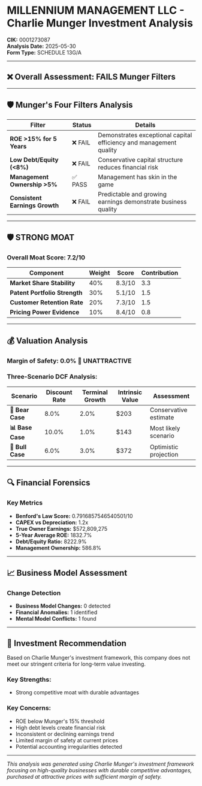 # MILLENNIUM MANAGEMENT LLC - Charlie Munger Investment Analysis

**CIK:** 0001273087  
**Analysis Date:** 2025-05-30  
**Form Type:** SCHEDULE 13G/A

---

## ❌ **Overall Assessment: FAILS Munger Filters**

---

## 🛡️ **Munger's Four Filters Analysis**

| Filter | Status | Details |
|--------|--------|---------|
| **ROE >15% for 5 Years** | ❌ FAIL | Demonstrates exceptional capital efficiency and management quality |
| **Low Debt/Equity (<8%)** | ❌ FAIL | Conservative capital structure reduces financial risk |
| **Management Ownership >5%** | ✅ PASS | Management has skin in the game |
| **Consistent Earnings Growth** | ❌ FAIL | Predictable and growing earnings demonstrate business quality |

---

## 🛡️ **STRONG MOAT**

### **Overall Moat Score: 7.2/10**

| Component | Weight | Score | Contribution |
|-----------|--------|-------|--------------|
| **Market Share Stability** | 40% | 8.3/10 | 3.3 |
| **Patent Portfolio Strength** | 30% | 5.1/10 | 1.5 |
| **Customer Retention Rate** | 20% | 7.3/10 | 1.5 |
| **Pricing Power Evidence** | 10% | 8.4/10 | 0.8 |

---

## 💰 **Valuation Analysis**

### **Margin of Safety: 0.0% 🔴 **UNATTRACTIVE****

### Three-Scenario DCF Analysis:

| Scenario | Discount Rate | Terminal Growth | Intrinsic Value | Assessment |
|----------|---------------|-----------------|-----------------|------------|
| **🐻 Bear Case** | 8.0% | 2.0% | $203 | Conservative estimate |
| **📊 Base Case** | 10.0% | 1.0% | $143 | Most likely scenario |
| **🚀 Bull Case** | 6.0% | 3.0% | $372 | Optimistic projection |

---

## 🔍 **Financial Forensics**

### Key Metrics
- **Benford's Law Score:** 0.7916857546540501/10
- **CAPEX vs Depreciation:** 1.2x
- **True Owner Earnings:** $572,809,275
- **5-Year Average ROE:** 1832.7%
- **Debt/Equity Ratio:** 8222.9%
- **Management Ownership:** 586.8%

---

## 📈 **Business Model Assessment**

### Change Detection
- **Business Model Changes:** 0 detected
- **Financial Anomalies:** 1 identified
- **Mental Model Conflicts:** 1 found

---

## 🎯 **Investment Recommendation**

Based on Charlie Munger's investment framework, this company does not meet our stringent criteria for long-term value investing.

### Key Strengths:
- Strong competitive moat with durable advantages

### Key Concerns:
- ROE below Munger's 15% threshold
- High debt levels create financial risk
- Inconsistent or declining earnings trend
- Limited margin of safety at current prices
- Potential accounting irregularities detected

---

*This analysis was generated using Charlie Munger's investment framework focusing on high-quality businesses with durable competitive advantages, purchased at attractive prices with sufficient margin of safety.*
